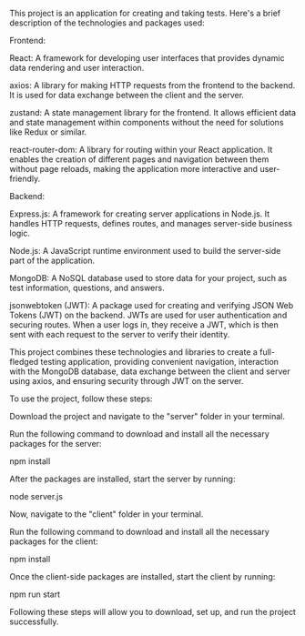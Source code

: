This project is an application for creating and taking tests. Here's a brief description of the technologies and packages used:

Frontend:

React: A framework for developing user interfaces that provides dynamic data rendering and user interaction.

axios: A library for making HTTP requests from the frontend to the backend. It is used for data exchange between the client and the server.

zustand: A state management library for the frontend. It allows efficient data and state management within components without the need for solutions like Redux or similar.

react-router-dom: A library for routing within your React application. It enables the creation of different pages and navigation between them without page reloads, making the application more interactive and user-friendly.

Backend:

Express.js: A framework for creating server applications in Node.js. It handles HTTP requests, defines routes, and manages server-side business logic.

Node.js: A JavaScript runtime environment used to build the server-side part of the application.

MongoDB: A NoSQL database used to store data for your project, such as test information, questions, and answers.

jsonwebtoken (JWT): A package used for creating and verifying JSON Web Tokens (JWT) on the backend. JWTs are used for user authentication and securing routes. When a user logs in, they receive a JWT, which is then sent with each request to the server to verify their identity.

This project combines these technologies and libraries to create a full-fledged testing application, providing convenient navigation, interaction with the MongoDB database, data exchange between the client and server using axios, and ensuring security through JWT on the server.

To use the project, follow these steps:

Download the project and navigate to the "server" folder in your terminal.

Run the following command to download and install all the necessary packages for the server:

npm install

After the packages are installed, start the server by running:

node server.js

Now, navigate to the "client" folder in your terminal.

Run the following command to download and install all the necessary packages for the client:

npm install

Once the client-side packages are installed, start the client by running:

npm run start

Following these steps will allow you to download, set up, and run the project successfully.
